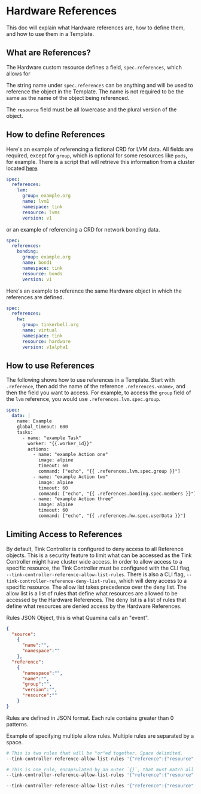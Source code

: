 # Hardware References

This doc will explain what Hardware references are, how to define them, and how to use them in a Template.

## What are References?

The Hardware custom resource defines a field, `spec.references`, which allows for 

The string name under `spec.references` can be anything and will be used to reference the object in the Template. The name is not required to be the same as the name of the object being referenced.

The `resource` field must be all lowercase and the plural version of the object.

## How to define References

Here's an example of referencing a fictional CRD for LVM data. All fields are required, except for `group`, which is optional for some resources like `pods`, for example. There is a script that will retrieve this information from a cluster located [here](../script/reference_format.sh).

```yaml
spec:
  references:
    lvm:
      group: example.org
      name: lvm1
      namespace: tink
      resource: lvms
      version: v1
```

or an example of referencing a CRD for network bonding data.

```yaml
spec:
  references:
    bonding:
      group: example.org
      name: bond1
      namespace: tink
      resource: bonds
      version: v1
```

Here's an example to reference the same Hardware object in which the references are defined.

```yaml
spec:
  references:
    hw:
      group: tinkerbell.org
      name: virtual
      namespace: tink
      resource: hardware
      version: v1alpha1
```

## How to use References

The following shows how to use references in a Template. Start with `.reference`, then add the name of the reference `.references.<name>`, and then the field you want to access. For example, to access the `group` field of the `lvm` reference, you would use `.references.lvm.spec.group`.

```yaml
spec:
  data: |
    name: Example
    global_timeout: 600
    tasks:
      - name: "example Task"
        worker: "{{.worker_id}}"
        actions:
          - name: "example Action one"
            image: alpine
            timeout: 60
            command: ["echo", "{{ .references.lvm.spec.group }}"]
          - name: "example Action two"
            image: alpine
            timeout: 60
            command: ["echo", "{{ .references.bonding.spec.members }}"]
          - name: "example Action three"
            image: alpine
            timeout: 60
            command: ["echo", "{{ .references.hw.spec.userData }}"]
```

## Limiting Access to References

By default, Tink Controller is configured to deny access to all Reference objects. This is a security feature to limit what can be accessed as the Tink Controller might have cluster wide access. In order to allow access to a specific resource, the Tink Controller must be configured with the CLI flag, `--tink-controller-reference-allow-list-rules`. There is also a CLI flag, `--tink-controller-reference-deny-list-rules`, which will deny access to a specific resource. The allow list takes precedence over the deny list. The allow list is a list of rules that define what resources are allowed to be accessed by the Hardware References. The deny list is a list of rules that define what resources are denied access by the Hardware References.

Rules JSON Object, this is what Quamina calls an "event".

```json
{
  "source":
    {
      "name":"",
      "namespace":""
    },
  "reference":
    {
      "namespace":"",
      "name":"",
      "group":"",
      "version":"",
      "resource":""
    }
}
```

Rules are defined in JSON format. Each rule contains greater than 0 patterns.

Example of specifying multiple allow rules. Multiple rules are separated by a space.

```bash
# This is two rules that will be "or"ed together. Space delimited.
--tink-controller-reference-allow-list-rules '{"reference":{"resource":["hardware"]}} {"reference":{"resource":["workflows"]}}'

# This is one rule, encapsulated by an outer `{}`, that must match all patterns. All patterns are "and"ed together.
--tink-controller-reference-allow-list-rules '{"reference":{"resource":["hardware"],"source":{"namespace":["tink-system"]}}}'
```

```bash
--tink-controller-reference-allow-list-rules '{"reference":{"resource":["hardware"],"namespace":["tink-system"]},"source":{"namespace":["tink-system"]}} {"reference":{"resource":["pods"]}}'
```
